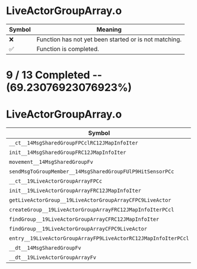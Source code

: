 # LiveActorGroupArray.o
| Symbol | Meaning 
| ------------- | ------------- 
| :x: | Function has not yet been started or is not matching. 
| :white_check_mark: | Function is completed. 


# 9 / 13 Completed -- (69.23076923076923%)
# LiveActorGroupArray.o
| Symbol | Decompiled? |
| ------------- | ------------- |
| `__ct__14MsgSharedGroupFPCclRC12JMapInfoIter` | :white_check_mark: |
| `init__14MsgSharedGroupFRC12JMapInfoIter` | :white_check_mark: |
| `movement__14MsgSharedGroupFv` | :white_check_mark: |
| `sendMsgToGroupMember__14MsgSharedGroupFUlP9HitSensorPCc` | :white_check_mark: |
| `__ct__19LiveActorGroupArrayFPCc` | :white_check_mark: |
| `init__19LiveActorGroupArrayFRC12JMapInfoIter` | :white_check_mark: |
| `getLiveActorGroup__19LiveActorGroupArrayCFPC9LiveActor` | :white_check_mark: |
| `createGroup__19LiveActorGroupArrayFRC12JMapInfoIterPCcl` | :white_check_mark: |
| `findGroup__19LiveActorGroupArrayCFRC12JMapInfoIter` | :x: |
| `findGroup__19LiveActorGroupArrayCFPC9LiveActor` | :x: |
| `entry__19LiveActorGroupArrayFP9LiveActorRC12JMapInfoIterPCcl` | :white_check_mark: |
| `__dt__14MsgSharedGroupFv` | :x: |
| `__dt__19LiveActorGroupArrayFv` | :x: |
